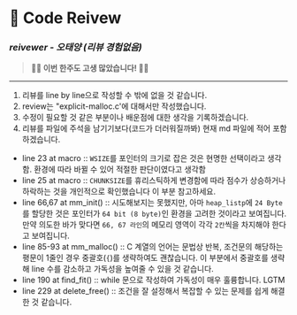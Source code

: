 # 📌 Code Reivew  

### _reivewer - 오태양 (리뷰 경험없음)_
> **🎉🎉 이번 한주도 고생 많았습니다! 🎉🎉**  
<hr>

1. 리뷰를 line by line으로 작성할 수 밖에 없을 것 같습니다.  
2. review는 "explicit-malloc.c'에 대해서만 작성했습니다.  
3. 수정이 필요할 것 같은 부분이나 배운점에 대한 생각을 기록하겠습니다.  
4. 리뷰를 파일에 주석을 남기기보다(코드가 더러워질까봐) 현재 md 파일에 적어 포함하겠습니다.  

- line 23 at macro :: `WSIZE`를 포인터의 크기로 잡은 것은 현명한 선택이라고 생각함. 환경에 따라 바뀔 수 있어 적절한 판단이였다고 생각함
- line 25 at macro :: `CHUNKSIZE`를 휴리스틱하게 변경함에 따라 점수가 상승하거나 하락하는 것을 개인적으로 확인했습니다 이 부분 참고하세요.
- line 66,67 at mm_init() :: 시도해보지는 못했지만, 아마 `heap_listp`에 `24 Byte`를 할당한 것은 포인터가 `64 bit (8 byte)`인 환경을 고려한 것이라고 보여집니다. 만약 의도한 바가 맞다면 `66, 67 라인`의 메모리 영역이 각각 `2칸`씩을 차지해야 한다고 보여집니다.
- line 85-93 at mm_malloc() :: C 계열의 언어는 문법상 반복, 조건문의 해당하는 평문이 1줄인 경우 중괄호(`{`)를 생략하여도 괜찮습니다. 이 부분에서 중괄호를 생략해 line 수를 감소하고 가독성을 높여줄 수 있을 것 같습니다.
- line 190 at find_fit() :: while 문으로 작성하여 가독성이 매우 훌륭합니다. LGTM
- line 229 at delete_free() :: 조건을 잘 설정해서 복잡할 수 있는 문제를 쉽게 해결한 것 같습니다.
